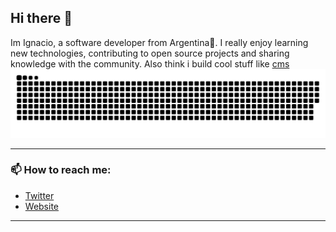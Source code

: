 ## Hi there 👋

Im Ignacio, a software developer from Argentina🧉.
I really enjoy learning new technologies, contributing to open source projects and sharing knowledge with the community. Also think i build cool stuff like [cms](https://cms.byli.dev)
![](./assets/github-contribution-grid-snake.svg)

---

### 📫 How to reach me:
- [Twitter](https://twitter.com/DonDinoKing)
- [Website](https://byli.dev)
---